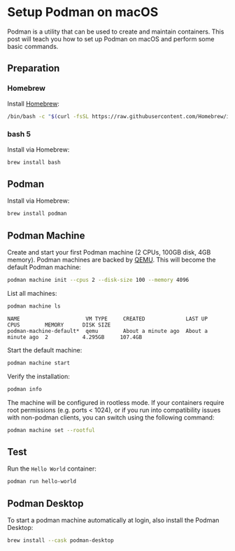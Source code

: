 # Setup Podman on macOS

Podman is a utility that can be used to create and maintain containers. This post will teach you how to set up Podman on macOS and perform some basic commands.

<!-- more -->

## Preparation

### Homebrew

Install [Homebrew](https://brew.sh/):

```bash
/bin/bash -c "$(curl -fsSL https://raw.githubusercontent.com/Homebrew/install/HEAD/install.sh)"
```

### bash 5

Install via Homebrew:

```bash
brew install bash
```

## Podman

Install via Homebrew:

```bash
brew install podman
```

## Podman Machine

Create and start your first Podman machine (2 CPUs, 100GB disk, 4GB memory). Podman machines are backed by [QEMU](https://www.qemu.org/). This will become the default Podman machine:


```bash
podman machine init --cpus 2 --disk-size 100 --memory 4096
```

List all machines:

```bash
podman machine ls
```

```
NAME                     VM TYPE     CREATED             LAST UP             CPUS        MEMORY      DISK SIZE
podman-machine-default*  qemu        About a minute ago  About a minute ago  2           4.295GB     107.4GB
```

Start the default machine:

```bash
podman machine start
```

Verify the installation:

```bash
podman info
```

The machine will be configured in rootless mode. If your containers require root permissions (e.g. ports < 1024), or if you run into compatibility issues with non-podman clients, you can switch using the following command: 

```bash
podman machine set --rootful
```

## Test

Run the `Hello World` container:

```bash
podman run hello-world
```

## Podman Desktop

To start a podman machine automatically at login, also install the Podman Desktop:

```bash
brew install --cask podman-desktop
```
